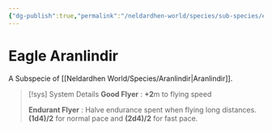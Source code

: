 ```yaml
---
{"dg-publish":true,"permalink":"/neldardhen-world/species/sub-species/eagle-aranlindir/"}
---
```


# Eagle Aranlindir
A Subspecie of [[Neldardhen World/Species/Aranlindir\|Aranlindir]].



 > [!sys] System Details
> **Good Flyer** : **+2**m to flying speed
> 
> **Endurant Flyer** : Halve endurance spent when flying long distances. **(1d4)/2** for normal pace and **(2d4)/2** for fast pace.